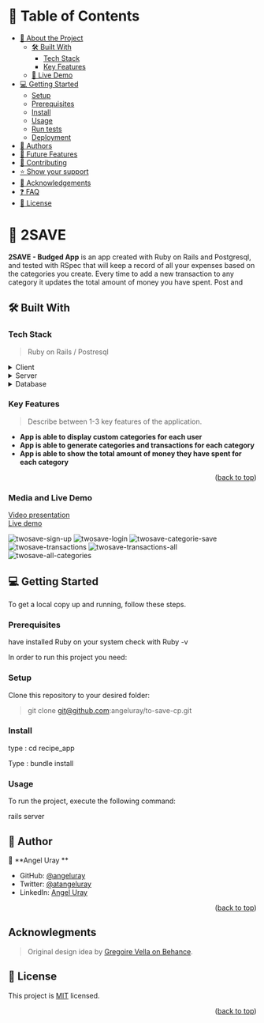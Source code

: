 <a name="readme-top"></a>

<!--
HOW TO USE:
This is an example of how you may give instructions on setting up your project locally.

Modify this file to match your project and remove sections that don't apply.

REQUIRED SECTIONS:
- Table of Contents
- About the Project
  - Built With
  - Live Demo
- Getting Started
- Authors
- Future Features
- Contributing
- Show your support
- Acknowledgements
- License

After you're finished please remove all the comments and instructions!
-->

<!-- TABLE OF CONTENTS -->

# 📗 Table of Contents

- [📖 About the Project](#about-project)
  - [🛠 Built With](#built-with)
    - [Tech Stack](#tech-stack)
    - [Key Features](#key-features)
  - [🚀 Live Demo](#live-demo)
- [💻 Getting Started](#getting-started)
  - [Setup](#setup)
  - [Prerequisites](#prerequisites)
  - [Install](#install)
  - [Usage](#usage)
  - [Run tests](#run-tests)
  - [Deployment](#triangular_flag_on_post-deployment)
- [👥 Authors](#authors)
- [🔭 Future Features](#future-features)
- [🤝 Contributing](#contributing)
- [⭐️ Show your support](#support)
- [🙏 Acknowledgements](#acknowledgements)
- [❓ FAQ](#faq)
- [📝 License](#license)

<!-- PROJECT DESCRIPTION -->

# 📖 2SAVE <a name="about-project"></a>


**2SAVE - Budged App** is an app created with Ruby on Rails and Postgresql, and tested with RSpec that will keep a record of all your expenses based on the categories you create. Every time to add a new transaction to any category it updates the total amount of money you have spent. Post and 

## 🛠 Built With <a name="built-with"></a>

### Tech Stack <a name="tech-stack"></a>

> Ruby on Rails / Postresql

<details>
  <summary>Client</summary>
  <ul>
    <li><a href="https://www.ruby-lang.org/en/">Ruby</a></li>
  </ul>
</details>

<details>
  <summary>Server</summary>
  <ul>
    <li><a href="https://www.ruby-lang.org/en/">ruby on rails server</a></li>
  </ul>
</details>

<details>
<summary>Database</summary>
  <ul>
    <li><a href="https://www.postgresql.org/">PostgreSQL</a></li>
  </ul>
</details>

<!-- Features -->

### Key Features <a name="key-features"></a>

> Describe between 1-3 key features of the application.

- **App is able to display custom categories for each user**
- **App is able to generate categories and transactions for each category**
- **App is able to show the total amount of money they have spent for each category**

<p align="right">(<a href="#readme-top">back to top</a>)</p>

### Media and Live Demo <a name="presentation"></a>

[Video presentation](https://youtu.be/mc_qPIxRP-s)  <br/>
[Live demo](https://little-budged.onrender.com/splashs/index)

![twosave-sign-up](https://user-images.githubusercontent.com/97189760/216181698-a8b7cab4-fd92-4709-b9d1-67d195f9c368.png)
![twosave-login](https://user-images.githubusercontent.com/97189760/216181807-553600db-0aaf-46e4-b7c9-42b710c96b5d.png)
![twosave-categorie-save](https://user-images.githubusercontent.com/97189760/216181836-cfc4b0c7-8122-4ec1-8f33-ebfcfdce0dd7.png)
![twosave-transactions](https://user-images.githubusercontent.com/97189760/216181868-2cdac8cf-de56-4ad2-9c9e-741e776a068e.png)
![twosave-transactions-all](https://user-images.githubusercontent.com/97189760/216181949-a24bec32-673b-48f0-b4a5-90572f8818eb.png)
![twosave-all-categories](https://user-images.githubusercontent.com/97189760/216181956-0fbd5278-c5bd-47bd-9549-8720813327c1.png)



<!-- GETTING STARTED -->

## 💻 Getting Started <a name="getting-started"></a>

To get a local copy up and running, follow these steps.

### Prerequisites

have installed Ruby on your system check with Ruby -v

In order to run this project you need:

### Setup

Clone this repository to your desired folder:

> git clone git@github.com:angeluray/to-save-cp.git

### Install

type : cd recipe_app


Type : bundle install

### Usage

To run the project, execute the following command:

  rails server


<!-- AUTHORS -->

## 👥 Author <a name="authors"></a>


👤 **Angel Uray **

- GitHub: [@angeluray](https://github.com/angeluray)
- Twitter: [@atangeluray](https://twitter.com/atangeluray)
- LinkedIn: [Angel Uray](www.linkedin.com/in/angeluray-jobs)


<p align="right">(<a href="#readme-top">back to top</a>)</p>


## Acknowlegments

> Original design idea by [Gregoire Vella on Behance](https://www.behance.net/gregoirevella).

<!-- LICENSE -->

## 📝 License <a name="license"></a>

This project is [MIT](./MIT.md) licensed.



<p align="right">(<a href="#readme-top">back to top</a>)</p>
